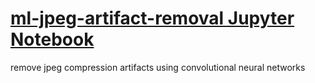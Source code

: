 # [ml-jpeg-artifact-removal Jupyter Notebook](https://github.com/regularUsername/ml-jpeg-artifact-removal/blob/main/keras-image-filtering-experiment.ipynb)
remove jpeg compression artifacts using convolutional neural networks
